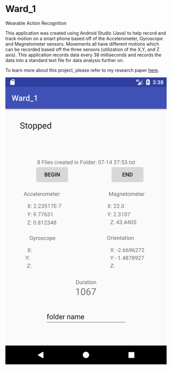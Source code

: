 # Ward_1
Wearable Action Recognition

This application was created using Android Studio (Java) to help record and track motion on a smart phone based off of the 
Accelerometer, Gyroscope and Magnetometer sensors. Movements all have different motions which can be recorded based off the 
three sensors (utilization of the X,Y, and Z axis). This application records data every 38 milliseconds and records the data
into a standard text file for data analysis further on. 

To learn more about this project, please refer to my research paper [here](https://www.google.com).

![Application Demonstration](https://github.com/jw4106/Ward_1/blob/master/demo.png)

